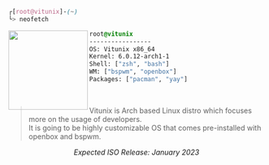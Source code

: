  
 
```css
┌[root@vitunix]-(~)
└> neofetch
```
 

<div style="display:block;text-align:left"><img align="left" src="https://media.tenor.com/7OM1QNVM3-wAAAAC/archpepe.gif" border="0" style="width:156px;">

  ```css
  root@vitunix
  -----------------
  OS: Vitunix x86_64
  Kernel: 6.0.12-arch1-1
  Shell: ["zsh", "bash"]
  WM: ["bspwm", "openbox"]
  Packages: ["pacman", "yay"]
  
  ```
</div>

<br />

> Vitunix is Arch based Linux distro which focuses more on the usage of developers. <br />
> It is going to be highly customizable OS that comes pre-installed with openbox and bspwm.

<p align="center">
<i> Expected ISO Release: January 2023 </i>
<br />
</p>
